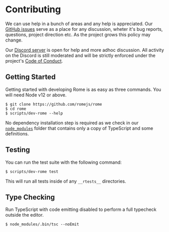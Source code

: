 # Contributing

We can use help in a bunch of areas and any help is appreciated. Our [GitHub issues](https://github.com/romejs/rome/issues) serve as a place for any discussion, wheter it's bug reports, questions, project direction etc. As the project grows this policy may change.

Our [Discord server](https://discord.gg/9WxHa5d) is open for help and more adhoc discussion. All activity on the Discord is still moderated and will be strictly enforced under the project's [Code of Conduct](.github/CODE_OF_CONDUCT.md).

## Getting Started

Getting started with developing Rome is as easy as three commands. You will need Node v12 or above.

```
$ git clone https://github.com/romejs/rome
$ cd rome
$ scripts/dev-rome --help
```

No dependency installation step is required as we check in our [`node_modules`](node_modules) folder that contains only a copy of TypeScript and some definitions.

## Testing

You can run the test suite with the following command:

```
$ scripts/dev-rome test
```

This will run all tests inside of any `__rtests__` directories.

## Type Checking

Run TypeScript with code emitting disabled to perform a full typecheck outside the editor.

```
$ node_modules/.bin/tsc --noEmit
```
